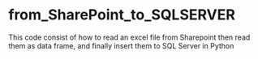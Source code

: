 # from_SharePoint_to_SQLSERVER
This code consist of how to read an excel file from Sharepoint then read them as data frame, and finally insert them to SQL Server in Python
